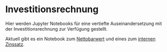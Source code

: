 # Investitionsrechnung

Hier werden Jupyter Notebooks für eine vertiefte Auseinandersetzung mit
der Investitionsrechnung zur Verfügung gestellt.

Aktuell gibt es ein Notebook zum
[Nettobarwert](npv/npv.md)
und eines zum
[internen Zinssatz](irr/irr.md).
